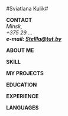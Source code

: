 
#Sviatlana Kulik#  

**CONTACT**  
*Minsk,*     
*+375 29 ...*  
***e-mail: Stellla@tut.by***  

**ABOUT ME**  

**SKILL**  

**MY PROJECTS**  

**EDUCATION**  

**EXPERIENCE**  

**LANGUAGES**



